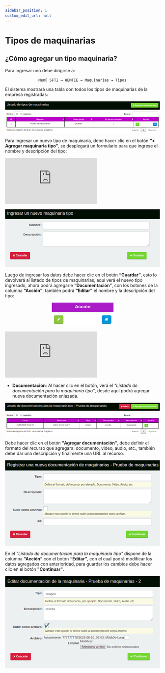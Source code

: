 ```yaml
---
sidebar_position: 1
custom_edit_url: null
---
```

# Tipos de maquinarias 
## ¿Cómo agregar un tipo maquinaria?
Para ingresar uno debe dirigirse a:

<div align="center">

```bash
Menú SFTI → HEMTIE → Maquinarias → Tipos
```
</div>

El sistema mostrará una tabla con todos los tipos de maquinarias de la empresa registradas:

<div align="center">

![inicio](/img/img_manual/img_hemtie_equipo/2023-08-31_11-23.png)

</div>


Para ingresar un nuevo tipo de maquinaria, debe hacer clic en el botón **“+ Agregar maquinaria tipo”**, se desplegará un formulario para que ingrese el nombre y descripción del tipo:

<div class="video-responsive">

<iframe src="https://www.youtube.com/embed/iKYmpUqkayQ/?rel=0" title="YouTube video player" frameborder="0" allow="accelerometer; autoplay; clipboard-write; encrypted-media; gyroscope; picture-in-picture; web-share" allowfullscreen></iframe>

</div>

<div align="center">

![agregar](/img/img_manual/img_hemtie_equipo/2023-08-31_11-24.png)

</div>

Luego de ingresar los datos debe hacer clic en el botón **“Guardar”**, esto lo devolverá al listado de tipos de maquinarias, aquí verá el nuevo tipo ingresado, ahora podrá agregarle **“Documentación”**, con los botones de la columna **“Acción”**, también podrá **“Editar”** el nombre y la descripción del tipo:

<div align="center">

![botones](/img/img_manual/img_hemtie_equipo/2023-08-25_10-50.png)

</div>

<div class="video-responsive">

<iframe src="https://www.youtube.com/embed/bv_Y8ZGTeIc/?rel=0" title="YouTube video player" frameborder="0" allow="accelerometer; autoplay; clipboard-write; encrypted-media; gyroscope; picture-in-picture; web-share" allowfullscreen></iframe>

</div>

* **Documentación**: Al hacer clic en el botón, verá el _"Listado de documentación para la maquinaria tipo"_, desde aquí podrá agregar nueva documentación enlazada.

<div align="center">

![Documentación](/img/img_manual/img_hemtie_equipo/2023-08-31_11-25.png)

</div>

Debe hacer clic en el botón **"Agregar documentación"**, debe definir el formato del recurso que agregara: documento, video, audio, etc., también debe dar una descripción y finalmente una URL al recurso.

<div align="center">

![Agregar documentación](/img/img_manual/img_hemtie_equipo/2023-08-31_11-26.png)

</div>

En el _"Listado de documentación para la maquinaria tipo"_ dispone de la columna **“Acción”** con el botón **“Editar”**, con el cual podrá modificar los datos agregados con anterioridad, para guardar los cambios debe hacer clic en el botón **"Continuar"**.

<div align="center">

![Editar documentación](/img/img_manual/img_hemtie_equipo/2023-08-31_11-26_1.png)

</div>




